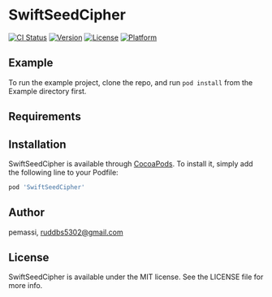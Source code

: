 # SwiftSeedCipher

[![CI Status](https://img.shields.io/travis/pemassi/SwiftSeedCipher.svg?style=flat)](https://travis-ci.org/pemassi/SwiftSeedCipher)
[![Version](https://img.shields.io/cocoapods/v/SwiftSeedCipher.svg?style=flat)](https://cocoapods.org/pods/SwiftSeedCipher)
[![License](https://img.shields.io/cocoapods/l/SwiftSeedCipher.svg?style=flat)](https://cocoapods.org/pods/SwiftSeedCipher)
[![Platform](https://img.shields.io/cocoapods/p/SwiftSeedCipher.svg?style=flat)](https://cocoapods.org/pods/SwiftSeedCipher)

## Example

To run the example project, clone the repo, and run `pod install` from the Example directory first.

## Requirements

## Installation

SwiftSeedCipher is available through [CocoaPods](https://cocoapods.org). To install
it, simply add the following line to your Podfile:

```ruby
pod 'SwiftSeedCipher'
```

## Author

pemassi, ruddbs5302@gmail.com

## License

SwiftSeedCipher is available under the MIT license. See the LICENSE file for more info.

